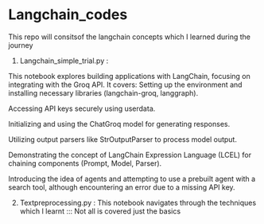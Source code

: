# Langchain_codes
This repo  will consitsof the langchain concepts   which I learned during the journey 

1. Langchain_simple_trial.py :

This notebook explores building applications with LangChain, focusing on integrating with the Groq API. It covers:
Setting up the environment and installing necessary libraries (langchain-groq, langgraph).

Accessing API keys securely using userdata.

Initializing and using the ChatGroq model for generating responses.

Utilizing output parsers like StrOutputParser to process model output.

Demonstrating the concept of LangChain Expression Language (LCEL) for chaining components (Prompt, Model, Parser).

Introducing the idea of agents and attempting to use a prebuilt agent with a search tool, although encountering an error due to a missing API key.


2. Textpreprocessing.py : This notebook  navigates through the techniques which I learnt ::: Not all is covered just the basics
   
